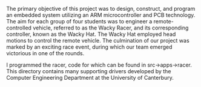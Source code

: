The primary objective of this project was to design, construct, and program an embedded system utilizing an ARM microcontroller and PCB technology. The aim for each group of four students was to engineer a remote-controlled vehicle, referred to as the Wacky Racer, and its corresponding controller, known as the Wacky Hat. The Wacky Hat employed head motions to control the remote vehicle. The culmination of our project was marked by an exciting race event, during which our team emerged victorious in one of the rounds.

I programmed the racer, code for which can be found in src->apps->racer. This directory contains many supporting drivers developed by the Computer Engineering Department at the University of Canterbury. 